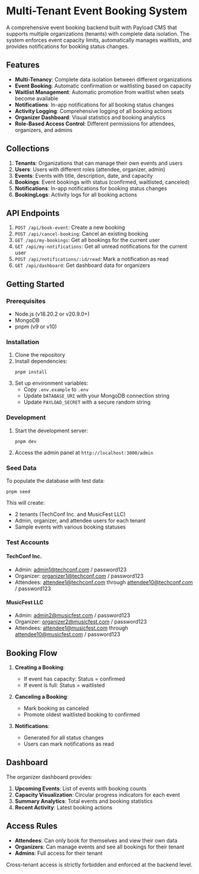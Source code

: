 # Multi-Tenant Event Booking System

A comprehensive event booking backend built with Payload CMS that supports multiple organizations (tenants) with complete data isolation. The system enforces event capacity limits, automatically manages waitlists, and provides notifications for booking status changes.

## Features

- **Multi-Tenancy**: Complete data isolation between different organizations
- **Event Booking**: Automatic confirmation or waitlisting based on capacity
- **Waitlist Management**: Automatic promotion from waitlist when seats become available
- **Notifications**: In-app notifications for all booking status changes
- **Activity Logging**: Comprehensive logging of all booking actions
- **Organizer Dashboard**: Visual statistics and booking analytics
- **Role-Based Access Control**: Different permissions for attendees, organizers, and admins

## Collections

1. **Tenants**: Organizations that can manage their own events and users
2. **Users**: Users with different roles (attendee, organizer, admin)
3. **Events**: Events with title, description, date, and capacity
4. **Bookings**: Event bookings with status (confirmed, waitlisted, canceled)
5. **Notifications**: In-app notifications for booking status changes
6. **BookingLogs**: Activity logs for all booking actions

## API Endpoints

1. `POST /api/book-event`: Create a new booking
2. `POST /api/cancel-booking`: Cancel an existing booking
3. `GET /api/my-bookings`: Get all bookings for the current user
4. `GET /api/my-notifications`: Get all unread notifications for the current user
5. `POST /api/notifications/:id/read`: Mark a notification as read
6. `GET /api/dashboard`: Get dashboard data for organizers

## Getting Started

### Prerequisites

- Node.js (v18.20.2 or v20.9.0+)
- MongoDB
- pnpm (v9 or v10)

### Installation

1. Clone the repository
2. Install dependencies:
   ```
   pnpm install
   ```
3. Set up environment variables:
   - Copy `.env.example` to `.env`
   - Update `DATABASE_URI` with your MongoDB connection string
   - Update `PAYLOAD_SECRET` with a secure random string

### Development

1. Start the development server:
   ```
   pnpm dev
   ```
2. Access the admin panel at `http://localhost:3000/admin`

### Seed Data

To populate the database with test data:

```
pnpm seed
```

This will create:
- 2 tenants (TechConf Inc. and MusicFest LLC)
- Admin, organizer, and attendee users for each tenant
- Sample events with various booking statuses

### Test Accounts

#### TechConf Inc.
- Admin: admin1@techconf.com / password123
- Organizer: organizer1@techconf.com / password123
- Attendees: attendee1@techconf.com through attendee10@techconf.com / password123

#### MusicFest LLC
- Admin: admin2@musicfest.com / password123
- Organizer: organizer2@musicfest.com / password123
- Attendees: attendee1@musicfest.com through attendee10@musicfest.com / password123

## Booking Flow

1. **Creating a Booking**:
   - If event has capacity: Status = confirmed
   - If event is full: Status = waitlisted

2. **Canceling a Booking**:
   - Mark booking as canceled
   - Promote oldest waitlisted booking to confirmed

3. **Notifications**:
   - Generated for all status changes
   - Users can mark notifications as read

## Dashboard

The organizer dashboard provides:

1. **Upcoming Events**: List of events with booking counts
2. **Capacity Visualization**: Circular progress indicators for each event
3. **Summary Analytics**: Total events and booking statistics
4. **Recent Activity**: Latest booking actions

## Access Rules

- **Attendees**: Can only book for themselves and view their own data
- **Organizers**: Can manage events and see all bookings for their tenant
- **Admins**: Full access for their tenant

Cross-tenant access is strictly forbidden and enforced at the backend level.
